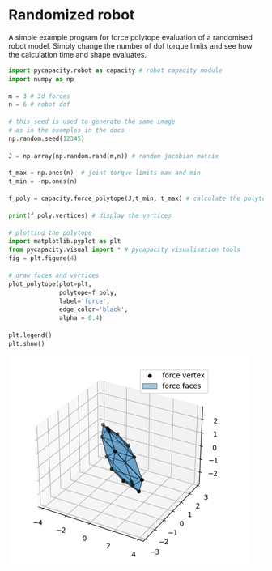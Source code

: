 Randomized robot
================

A simple example program for force polytope evaluation of a randomised robot model. 
Simply change the number of dof torque limits and see how the calculation time and shape evaluates.


```python
import pycapacity.robot as capacity # robot capacity module
import numpy as np

m = 3 # 3d forces
n = 6 # robot dof 

# this seed is used to generate the same image 
# as in the examples in the docs 
np.random.seed(12345)

J = np.array(np.random.rand(m,n)) # random jacobian matrix

t_max = np.ones(n)  # joint torque limits max and min
t_min = -np.ones(n)

f_poly = capacity.force_polytope(J,t_min, t_max) # calculate the polytope

print(f_poly.vertices) # display the vertices

# plotting the polytope
import matplotlib.pyplot as plt
from pycapacity.visual import * # pycapacity visualisation tools
fig = plt.figure(4)

# draw faces and vertices
plot_polytope(plot=plt, 
              polytope=f_poly, 
              label='force', 
              edge_color='black', 
              alpha = 0.4)

plt.legend()
plt.show()
```
![](../images/rand_rob_matplotlib.png)
